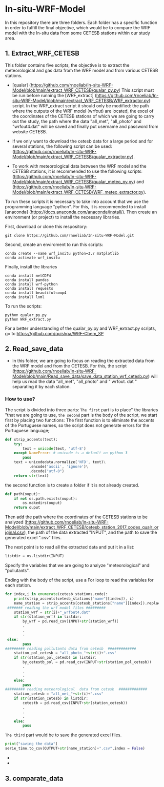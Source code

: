 # In-situ-WRF-Model
In this repository there are three folders. Each folder has a specific function in order to fulfill the final objective, which would be to compare the WRF model with the In-situ data from some CETESB stations within our study area. 

## 1. Extract_WRF_CETESB

This folder contains five scripts, the objective is to extract the meteorological and gas data from the WRF model and from various CETESB stations. 

* [qualar] (https://github.com/rnoeliab/In-situ-WRF-Model/blob/main/extract_WRF_CETESB/qualar_py.py) This script must be run before running the [WRF_extract] (https://github.com/rnoeliab/In-situ-WRF-Model/blob/main/extract_WRF_CETESB/WRF_extractor.py) script. In the WRF_extract script it should only be modified: the path where the outputs of the WRF model (wrfout) are located, the excel of the coordinates of the CETESB stations of which we are going to carry out the study, the path where the data "all_met", "all_photo" and "wrfout4.dat" will be saved and finally put username and password from website CETESB. 

* If we only want to download the cetesb data for a large period and for several stations, the following script can be used: (https://github.com/rnoeliab/In-situ-WRF-Model/blob/main/extract_WRF_CETESB/qualar_extractor.py).

* To work with meteorological data between the WRF model and the CETESB stations, it is recommended to use the following scripts: (https://github.com/rnoeliab/In-situ-WRF-Model/blob/main/extract_WRF_CETESB/qualar_meteo_py.py) and (https://github.com/rnoeliab/In-situ-WRF-Model/blob/main/extract_WRF_CETESB/WRF_meteo_extractor.py).

 To run these scripts it is necessary to take into account that we use the programming language "python". For this, it is recommended to install [anaconda] (https://docs.anaconda.com/anaconda/install/). Then create an environment (or project) to install the necessary libraries. 
 
 First, download or clone this respository:
 ```
 git clone https://github.com/rnoeliab/In-situ-WRF-Model.git
 ```
Second, create an enviroment to run this scripts:
 ```
 conda create --name wrf_insitu python=3.7 matplotlib
 conda activate wrf_insitu
 ```
Finally, install the libraries
 ```
 conda install netCDF4
 conda install pandas
 conda install wrf-python
 conda install requests 
 conda install beautifulsoup4 
 conda install lxml
 ```
To run the scripts:
  ```
 python qualar_py.py 
 python WRF_extract.py
 ```
For a better understanding of the qualar_py.py and WRF_extract.py scripts,  go to https://github.com/quishqa/WRF-Chem_SP
 
## 2. Read_save_data

* In this folder, we are going to focus on reading the extracted data from the WRF model and from the CETESB. For this, the script (https://github.com/rnoeliab/In-situ-WRF-Model/blob/main/Read_save_data/save_data_station_wrf_cetesb.py) will help us read the data "all_met", "all_photo" and " wrfout. dat " separating it by each station.

### How to use?

The script is divided into three parts:
`The first` part is to place" the libraries "that we are going to use,
`the second` part is the body of the script, we start first by placing two functions:
The first function is to eliminate the accents of the Portuguese names, so the script does not generate errors for the Portuguese language; 
```python
def strip_accents(text):
    try:
        text = unicode(text, 'utf-8')
    except NameError: # unicode is a default on python 3 
        pass
    text = unicodedata.normalize('NFD', text)\
           .encode('ascii', 'ignore')\
           .decode("utf-8")
    return str(text)
```
the second function is to create a folder if it is not already created. 
```python
def path(ouput):
    if not os.path.exists(ouput):
        os.makedirs(ouput)
    return ouput
```
Then add the path where the coordinates of the CETESB stations to be analyzed (https://github.com/rnoeliab/In-situ-WRF-Model/blob/main/extract_WRF_CETESB/cetesb_station_2017_codes_qualr_original.csv), the path of the data extracted "INPUT", and the path to save the generated excel ".csv" files. 

The next point is to read all the extracted data and put it in a list: 
```python
listdir = os.listdir(INPUT)
```
Specify the variables that we are going to analyze "meteorological" and "pollutants". 

Ending with the body of the script, use a For loop to read the variables for each station. 
```python
for index,i in enumerate(cetesb_stations.code):
    print(strip_accents(cetesb_stations["name"][index]), i)   
    name_station = strip_accents(cetesb_stations["name"][index]).replace('.','_').replace('-','_').replace(' ','_')
 ####### reading the wrf model files #########
    station_wrf = str(i)+"_wrfout4.dat"
    if str(station_wrf) in listdir:
        by_wrf = pd.read_csv(INPUT+str(station_wrf))
        .
        .
        .
 else:
        pass
######### reading pollutants data from cetesb  #############
    station_pol_cetesb = "all_photo_"+str(i)+".csv"
    if str(station_pol_cetesb) in listdir:
        by_cetestb_pol = pd.read_csv(INPUT+str(station_pol_cetesb))
        .
        .
        .
    else:
        pass               
######### reading meteorological  data from cetesb  #############
    station_cetesb = "all_met_"+str(i)+".csv"
    if str(station_cetesb) in listdir:
        cetestb = pd.read_csv(INPUT+str(station_cetesb))
        .
        .
        .
    else:
        pass
```  
`The third` part would be to save the generated excel files.
        
```python
print("saving the data")
serie_time.to_csv(OUTPUT+str(name_station)+".csv",index = False)    
```

*
*

## 3. comparate_data

